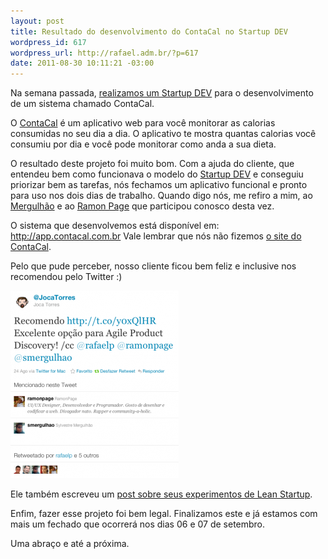 ```yaml
--- 
layout: post
title: Resultado do desenvolvimento do ContaCal no Startup DEV
wordpress_id: 617
wordpress_url: http://rafael.adm.br/?p=617
date: 2011-08-30 10:11:21 -03:00
---
```

Na semana passada, <a href="http://rafael.adm.br/p/startup-dev-da-vez-contacal/">realizamos um Startup DEV</a> para o desenvolvimento de um sistema chamado ContaCal.

O <a href="http://www.contacal.com.br/">ContaCal</a> é um aplicativo web para você monitorar as calorias consumidas no seu dia a dia. O aplicativo te mostra quantas calorias você consumiu por dia e você pode monitorar como anda a sua dieta.

O resultado deste projeto foi muito bom. Com a ajuda do cliente, que entendeu bem como funcionava o modelo do <a href="http://startupdev.com.br">Startup DEV</a> e conseguiu priorizar bem as tarefas, nós fechamos um aplicativo funcional e pronto para uso nos dois dias de trabalho. Quando digo nós, me refiro a mim, ao <a href="http://mergulhao.info">Mergulhão</a> e ao <a href="http://ramonpage.com">Ramon Page</a> que participou conosco desta vez.

O sistema que desenvolvemos está disponível em: <a href="http://app.contacal.com.br">http://app.contacal.com.br</a>
Vale lembrar que nós não fizemos <a href="http://www.contacal.com.br/">o site do ContaCal</a>.

Pelo que pude perceber, nosso cliente ficou bem feliz e inclusive nos recomendou pelo Twitter :)

<a href="/wp-content/uploads/2011/08/Screen-shot-2011-08-30-at-10.02.56-AM.png"><img src="/wp-content/uploads/2011/08/Screen-shot-2011-08-30-at-10.02.56-AM-269x300.png" alt="" title="Tweet do Joca" width="269" height="300" class="aligncenter size-medium wp-image-619" /></a>

Ele também escreveu um <a href="http://www.jocaonstuff.com/2011/08/lean-startup-validation-experiment-phase-2/">post sobre seus experimentos de Lean Startup</a>.

Enfim, fazer esse projeto foi bem legal. Finalizamos este e já estamos com mais um fechado que ocorrerá nos dias 06 e 07 de setembro.

Uma abraço e até a próxima.

